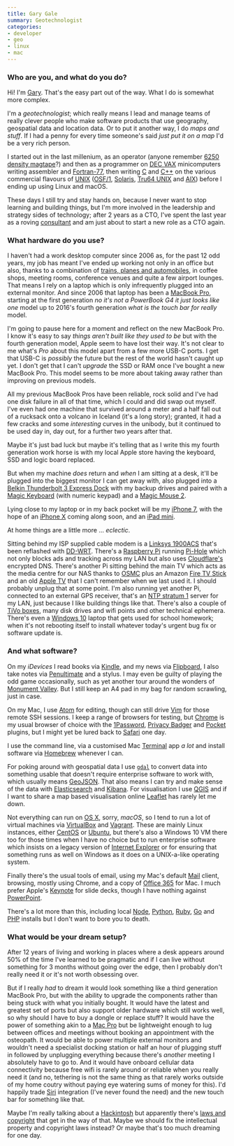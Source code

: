 ```yaml
---
title: Gary Gale
summary: Geotechnologist
categories:
- developer
- geo
- linux
- mac
---
```


### Who are you, and what do you do?

Hi! I'm [Gary](https://www.garygale.com/ "Gary's website."). That's the easy part out of the way. What I do is somewhat more complex.

I'm a _geotechnologist_; which really means I lead and manage teams of really clever people who make software products that use geography,
geospatial data and location data. Or to put it another way, I do _maps and stuff_. If I had a penny for every time someone's said _just put it on a map_ I'd be a very rich person.

I started out in the last millenium, as an operator (anyone remember [6250 density magtape](https://en.wikipedia.org/wiki/Magnetic_tape_data_storage "The Wikipedia entry for magbetic tape data storage.")?) and then as a programmer on [DEC VAX](https://en.wikipedia.org/wiki/VAX "The Wikipedia entry for VAX computers.") minicomputers writing assembler and [Fortran-77][fortran], then writing [C][] and [C++][c-plusplus] on the various commercial flavours of [UNIX](https://en.wikipedia.org/wiki/Unix "The Wikipedia entry for UNIX.") ([OSF/1][osf-1], [Solaris][], [Tru64 UNIX][tru64-unix] and [AIX][]) before I ending up using Linux and macOS.

These days I still try and stay hands on, because I never want to stop learning and building things, but I'm more involved in the leadership and strategy sides of technology; after 2 years as a CTO, I've spent the last year as a roving [consultant](https://malstow.com/ "Gary's consulting company.") and am just about to start a new role as a CTO again.

### What hardware do you use?

I haven't had a work desktop computer since 2006 as, for the past 12 odd years, my job has meant I've ended up working not only in an office but also, thanks to a combination of [trains, planes and automobiles](https://en.wikipedia.org/wiki/Planes,_Trains_and_Automobiles "The Wikipedia entry for the movie Plains, Trains and Automobiles."), in coffee shops, meeting rooms, conference venues and quite a few airport lounges. That means I rely on a laptop which is only infrequently plugged into an external monitor. And since 2006 that laptop has been a [MacBook Pro][macbook-pro], starting at the first generation _no it's not a PowerBook G4 it just looks like one_ model up to 2016's fourth generation _what is the touch bar for really_ model.

I'm going to pause here for a moment and reflect on the new MacBook Pro. I know it's easy to say _things aren't built like they used to be_ but with the fourth generation model, Apple seem to have lost their way. It's not clear to me what's _Pro_ about this model apart from a few more USB-C ports. I get that USB-C is _possibly_ the future but the rest of the world hasn't caught up yet. I don't get that I can't _upgrade_ the SSD or RAM once I've bought a new MacBook Pro. This model seems to be more about taking away rather than improving on previous models.

All my previous MacBook Pros have been reliable, rock solid and I've had one disk failure in all of that time, which I could and did swap out myself. I've even had one machine that survived around a meter and a half fall out of a rucksack onto a volcano in Iceland (it's a long story); granted, it had a few cracks and some _interesting_ curves in the unibody, but it continued to be used day in, day out, for a further two years after that.

Maybe it's just bad luck but maybe it's telling that as I write this my fourth generation work horse is with my local Apple store having the keyboard, SSD and logic board replaced.

But when my machine _does_ return and _when_ I am sitting at a desk, it'll be plugged into the biggest monitor I can get away with, also plugged into a [Belkin Thunderbolt 3 Express Dock][thunderbolt-3-express-dock-hd] with my backup drives and paired with a [Magic Keyboard][magic-keyboard] (with numeric keypad) and a [Magic Mouse 2][magic-mouse-2].

Lying close to my laptop or in my back pocket will be my  [iPhone 7][iphone-7], with the hope of an [iPhone X][iphone-x] coming along soon, and an [iPad mini][ipad-mini].

At home things are a little more ... _eclectic_.

Sitting behind my ISP supplied cable modem is a [Linksys 1900ACS][wrt1900acs] that's been reflashed with [DD-WRT][]. There's a [Raspberry Pi][raspberry-pi] running [Pi-Hole][] which not only blocks ads and tracking across my LAN but also uses [Cloudflare's][cloudflare] encrypted DNS. There's another Pi sitting behind the main TV which acts as the media centre for our NAS thanks to [OSMC][] plus an Amazon [Fire TV Stick][fire-tv-stick] and an old [Apple TV][apple-tv] that I can't remember when we last used it. I should probably unplug that at some point. I'm also running yet another Pi, connected to an external GPS receiver, that's an [NTP stratum 1](https://en.wikipedia.org/wiki/Network_Time_Protocol "The Wikipedia entry for the Network Time Protocol.") server for my LAN, just because I like building things like that. There's also a couple of [TiVo boxes][tivo], many disk drives and wifi points and other technical ephemera. There's even a [Windows 10][windows-10] laptop that gets used for school homework; when it's not rebooting itself to install whatever today's urgent bug fix or software update is.

### And what software?

On my _iDevices_ I read books via [Kindle][kindle-ios], and my news via [Flipboard][flipboard-ios], I also take notes via [Penultimate][penultimate-ios] and a stylus. I may even be guilty of playing the odd game occasionally, such as yet another tour around the wonders of [Monument Valley][monument-valley-ios]. But I still keep an A4 pad in my bag for random scrawling, just in case.

On my Mac, I use [Atom][] for editing, though can still drive [Vim][] for those remote SSH sessions. I keep a range of browsers for testing, but [Chrome][] is my usual browser of choice with the [1Password][], [Privacy Badger][privacy-badger] and [Pocket][] plugins, but I might yet be lured back to [Safari][] one day.

I use the command line, via a customised Mac [Terminal][] app _a lot_ and install software via [Homebrew][] whenever I can.

For poking around with geospatial data I use [`gdal`][gdal] to convert data into something usable that doesn't require enterprise software to work with, which usually means [GeoJSON](https://tools.ietf.org/html/rfc7946 "The IETF GeoJSON standard."). That also means I can try and make sense of the data with [Elasticsearch][] and [Kibana][]. For visualisation I use [QGIS][] and if I want to share a map based visualisation online [Leaflet][] has rarely let me down.

Not everything can run on [OS X][macos], sorry, _macOS_, so I tend to run a lot of virtual machines via [VirtualBox][] and [Vagrant][]. These are mainly Linux instances, either [CentOS][] or [Ubuntu][], but there's also a Windows 10 VM there too for those times when I have no choice but to run enterprise software which insists on a legacy version of [Internet Explorer][internet-explorer] or for ensuring that something runs as well on Windows as it does on a UNIX-a-like operating system.

Finally there's the usual tools of email, using my Mac's default [Mail][] client, browsing, mostly using Chrome, and a copy of [Office 365][office-365] for Mac. I much prefer Apple's [Keynote][] for slide decks, though I have nothing against [PowerPoint][].

There's a lot more than this, including local [Node][node.js], [Python][], [Ruby][], [Go][] and [PHP][] installs but I don't want to bore you to death.

### What would be your dream setup?

After 12 years of living and working in places where a desk appears around 50% of the time I've learned to be pragmatic and if I can live without something for 3 months without going over the edge, then I probably don't really need it or it's not worth obsessing over.

But if I really _had_ to dream it would look something like a third generation MacBook Pro, but with the ability to upgrade the components rather than being stuck with what you initially bought. It would have the latest and greatest set of ports but also support older hardware which still works well, so why should I have to buy a dongle or replace stuff? It would have the power of something akin to a [Mac Pro][mac-pro] but be lightweight enough to lug between offices and meetings without booking an appointment with the osteopath. It would be able to power multiple external monitors and wouldn't need a specialist docking station or half an hour of plugging stuff in followed by unplugging everything because there's _another_ meeting I absolutely have to go to. And it would have onboard cellular data connectivity because free wifi is rarely around or reliable when you really need it (and no, tethering is not the same thing as that rarely works outside of my home coutry without paying eye watering sums of money for this). I'd happily trade [Siri][] integration (I've never found the need) and the new touch bar for something like that.

Maybe I'm really talking about a [Hackintosh](https://hackintosh.com/ "A site linking instructions for building your own Hackintosh.") but apparently there's [laws and copyright](https://fossbytes.com/what-is-hackintosh-computer-laptop-legal-os-x-macos/ "A Fossbytes article on the legal risks of running a Hackintosh.") that get in the way of that. Maybe we should fix the intellectual property and copyright laws instead? Or maybe that's too much dreaming for one day.

[apple-tv]: https://en.wikipedia.org/wiki/Apple_TV "A device for viewing media on a TV."
[ipad-mini]: https://www.apple.com/ipad-mini/ "A 7.9 inch tablet device."
[iphone-7]: https://en.wikipedia.org/wiki/IPhone_7 "A 4.7 inch iOS smartphone."
[iphone-x]: https://en.wikipedia.org/wiki/IPhone_X "A 5.8 inch smartphone."
[mac-pro]: https://www.apple.com/mac-pro/ "The Intel-based Mac tower computer."
[macbook-pro]: https://www.apple.com/macbook-pro/ "A laptop."
[magic-keyboard]: https://en.wikipedia.org/wiki/Magic_Keyboard "A wireless keyboard."
[magic-mouse-2]: https://en.wikipedia.org/wiki/Magic_Mouse_2 "A multi-touch mouse."
[raspberry-pi]: https://en.wikipedia.org/wiki/Raspberry_Pi "A single-board hackable computer."
[thunderbolt-3-express-dock-hd]: https://www.belkin.com/us/p/P-F4U095/ "A Thunderbolt dock."
[tivo]: https://www.tivo.com/ "A digital TV recording system."
[wrt1900acs]: https://www.linksys.com/us/p/P-WRT1900ACS/ "A dual-band wifi router."
[1password]: https://1password.com "Password management software for Mac OS X."
[aix]: https://en.wikipedia.org/wiki/IBM_AIX "A UNIX operating system."
[atom]: https://atom.io/ "A text editor based on web technology."
[c-plusplus]: https://en.wikipedia.org/wiki/C%2B%2B "A compiled programming language."
[c]: https://en.wikipedia.org/wiki/C_(programming_language) "A compiled programming language."
[centos]: https://www.centos.org/ "A Linux distribution."
[chrome]: https://www.google.com/intl/en/chrome/browser/ "A WebKit-based browser, where each tab runs in its own thread."
[cloudflare]: https://www.cloudflare.com/ "A security and content delivery service."
[dd-wrt]: http://www.dd-wrt.com/site/index "A alternative Linux-based firmware for routers."
[elasticsearch]: https://www.elastic.co/products/elasticsearch "Distributed search engine software."
[fire-tv-stick]: https://www.amazon.com/Amazon-Fire-TV-Stick-With-Alexa-Voice-Remote-Streaming-Media-Player/dp/B00ZV9RDKK "A device for streaming media to a TV."
[flipboard-ios]: https://itunes.apple.com/us/app/flipboard-your-social-news/id358801284 "A 'social magazine' for the iPad."
[fortran]: https://en.wikipedia.org/wiki/Fortran "A compiled programming language."
[gdal]: https://www.gdal.org/ "A library for translating geospatial data formats."
[go]: https://golang.org/ "A compiled programming language."
[homebrew]: http://brew.sh "Command-line package manager for Mac OS X."
[internet-explorer]: https://en.wikipedia.org/wiki/Internet_Explorer "A PC web browser."
[keynote]: https://www.apple.com/keynote/ "Presentation software for the Mac."
[kibana]: https://www.elastic.co/products/kibana "Software for exploring data in Elasticsearch."
[kindle-ios]: https://itunes.apple.com/gb/app/kindle/id302584613 "An iPhone app for accessing Kindle content from Amazon."
[leaflet]: https://leafletjs.com/ "A JavaScript library for working with maps."
[macos]: https://en.wikipedia.org/wiki/MacOS "An operating system for Mac hardware."
[mail]: https://en.wikipedia.org/wiki/Mail_(application) "The default Mac OS X mail client."
[monument-valley-ios]: https://itunes.apple.com/us/app/monument-valley/id728293409 "A pretty puzzle/adventure game."
[node.js]: https://nodejs.org/en/ "A Javascript application platform."
[office-365]: https://en.wikipedia.org/wiki/Office_365 "A hosted office suite."
[osf-1]: https://en.wikipedia.org/wiki/Tru64_UNIX#OSF/1 "A UNIX operating system."
[osmc]: https://osmc.tv/ "Open source media center software."
[penultimate-ios]: https://itunes.apple.com/us/app/penultimate/id354098826 "A digital sketchbook app."
[php]: https://php.net/ "An interpreted scripting language."
[pi-hole]: https://pi-hole.net/ "Linux-based ad blocking software."
[pocket]: https://getpocket.com/ "A service for storing links to look at later on."
[powerpoint]: https://products.office.com/en-us/powerpoint "Presentation software."
[privacy-badger]: https://www.eff.org/privacybadger "A browser extension for blocking trackers and ads."
[python]: https://www.python.org/ "An interpreted scripting language."
[qgis]: https://qgis.org/en/site/ "An open-source GIS mapping tool."
[ruby]: https://www.ruby-lang.org/en/ "An interpreted scripting language."
[safari]: https://www.apple.com/safari/ "A fast web browser."
[siri]: https://en.wikipedia.org/wiki/Siri "An intelligent personal assistant service."
[solaris]: http://www.oracle.com/us/products/servers-storage/solaris/resources/index.html "An operating system."
[terminal]: https://en.wikipedia.org/wiki/Terminal_(OS_X) "A console application included with Mac OS X."
[tru64-unix]: https://en.wikipedia.org/wiki/Tru64_UNIX "A UNIX operating system."
[ubuntu]: https://www.ubuntu.com/ "A Unix distribution."
[vagrant]: https://www.vagrantup.com/ "Software for building and installing virtual dev environments."
[vim]: https://www.vim.org/ "A command-line text editor."
[virtualbox]: https://www.virtualbox.org/ "Open-source virtualisation software."
[windows-10]: https://en.wikipedia.org/wiki/Windows_10 "An operating system."
